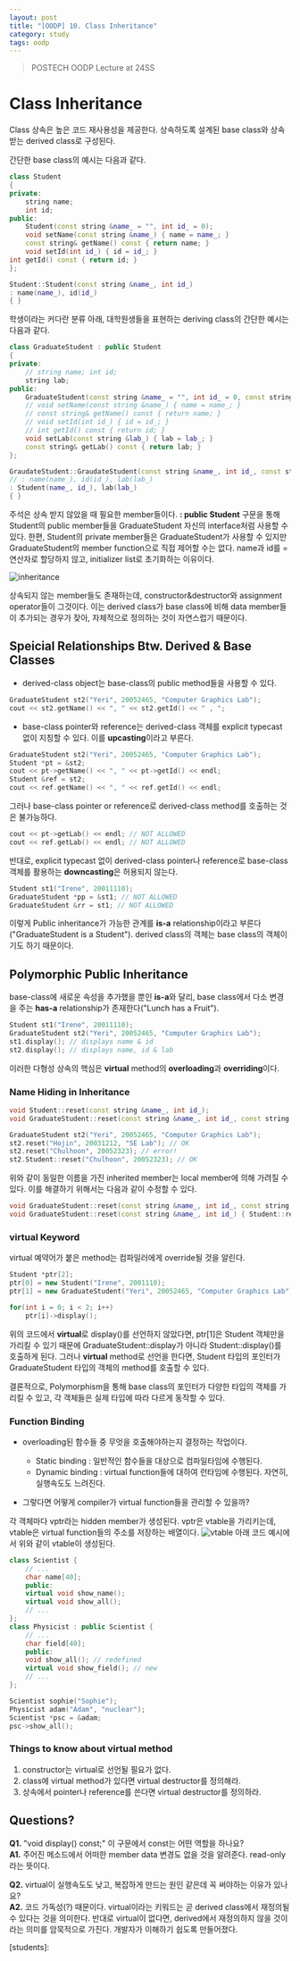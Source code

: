 ```yaml
---
layout: post
title: "[OODP] 10. Class Inheritance"
category: study
tags: oodp
---
```


> POSTECH OODP Lecture at 24SS

# Class Inheritance

Class 상속은 높은 코드 재사용성을 제공한다.
상속하도록 설계된 base class와 상속 받는 derived class로 구성된다.
<!--more-->
간단한 base class의 예시는 다음과 같다.

```c++
class Student
{
private:
    string name;
    int id;
public:
    Student(const string &name_ = "", int id_ = 0);
    void setName(const string &name_) { name = name_; }
    const string& getName() const { return name; }
    void setId(int id_) { id = id_; }
int getId() const { return id; }
};

Student::Student(const string &name_, int id_)
: name(name_), id(id_)
{ }
```

학생이라는 커다란 분류 아래, 대학원생들을 표현하는 deriving class의 간단한 예시는 다음과 같다.

```c++
class GraduateStudent : public Student
{
private:
    // string name; int id;
    string lab;
public:
    GraduateStudent(const string &name_ = "", int id_ = 0, const string &lab_ = "");
    // void setName(const string &name_) { name = name_; }
    // const string& getName() const { return name; }
    // void setId(int id_) { id = id_; }
    // int getId() const { return id; }
    void setLab(const string &lab_) { lab = lab_; }
    const string& getLab() const { return lab; }
};

GraudateStudent::GraudateStudent(const string &name_, int id_, const string &lab_)
// : name(name_), id(id_), lab(lab_)
: Student(name_, id_), lab(lab_)
{ }
```
주석은 상속 받지 않았을 때 필요한 member들이다.
**: public Student** 구문을 통해 Student의 public member들을 GraduateStudent 자신의 interface처럼 사용할 수 있다. 한편, Student의 private member들은 GraduateStudent가 사용할 수 있지만 GraduateStudent의 member function으로 직접 제어할 수는 없다. name과 id를 = 연산자로 할당하지 않고, initializer list로 초기화하는 이유이다.

![inheritance](/assets/img/2024-04-22/inheritance.png)

상속되지 않는 member들도 존재하는데, constructor&destructor와 assignment operator들이 그것이다. 이는 derived class가 base class에 비해 data member들이 추가되는 경우가 잦아, 자체적으로 정의하는 것이 자연스럽기 때문이다.

## Speicial Relationships Btw. Derived & Base Classes

* derived-class object는 base-class의 public method들을 사용할 수 있다.

```c++
GraduateStudent st2("Yeri", 20052465, "Computer Graphics Lab");
cout << st2.getName() << ", " << st2.getId() << " , ";
```

* base-class pointer와 reference는 derived-class 객체를 explicit typecast 없이 지칭할 수 있다. 이를 **upcasting**이라고 부른다.

```c++
GraduateStudent st2("Yeri", 20052465, "Computer Graphics Lab");
Student *pt = &st2;
cout << pt->getName() << ", " << pt->getId() << endl;
Student &ref = st2;
cout << ref.getName() << ", " << ref.getId() << endl;
```

그러나 base-class pointer or reference로 derived-class method를 호출하는 것은 불가능하다.

```c++
cout << pt->getLab() << endl; // NOT ALLOWED
cout << ref.getLab() << endl; // NOT ALLOWED
```

반대로, explicit typecast 없이 derived-class pointer나 reference로 base-class 객체를 활용하는 **downcasting**은 허용되지 않는다.

```c++
Student st1("Irene", 20011110);
GraduateStudent *pp = &st1; // NOT ALLOWED
GraduateStudent &rr = st1; // NOT ALLOWED
```

이렇게 Public inheritance가 가능한 관계를 **is-a** relationship이라고 부른다("GraduateStudent is a Student").
derived class의 객체는 base class의 객체이기도 하기 때문이다.

## Polymorphic Public Inheritance

base-class에 새로운 속성을 추가했을 뿐인 **is-a**와 달리, base class에서 다소 변경을 주는 **has-a** relationship가 존재한다("Lunch has a Fruit").

```c++
Student st1("Irene", 20011110);
GraduateStudent st2("Yeri", 20052465, "Computer Graphics Lab");
st1.display(); // displays name & id
st2.display(); // displays name, id & lab
```

이러한 다형성 상속의 핵심은 **virtual** method의 **overloading**과 **overriding**이다.

### Name Hiding in Inheritance

```c++
void Student::reset(const string &name_, int id_);
void GraduateStudent::reset(const string &name_, int id_, const string &lab_);

GraduateStudent st2("Yeri", 20052465, "Computer Graphics Lab");
st2.reset("Hojin", 20031212, "SE Lab"); // OK 
st2.reset("Chulhoon", 20052323); // error!
st2.Student::reset("Chulhoon", 20052323); // OK
```

위와 같이 동일한 이름을 가진 inherited member는 local member에 의해 가려질 수 있다. 이를 해결하기 위해서는 다음과 같이 수정할 수 있다.

```c++
void GraduateStudent::reset(const string &name_, int id_, const string &lab_ = “”)
void GraduateStudent::reset(const string &name_, int id_) { Student::reset(name_, id_); }
```

### virtual Keyword
virtual 예약어가 붙은 method는 컴파일러에게 override될 것을 알린다.

```c++
Student *ptr[2];
ptr[0] = new Student("Irene", 2001110);
ptr[1] = new GraduateStudent("Yeri", 20052465, "Computer Graphics Lab");

for(int i = 0; i < 2; i++)
    ptr[i]->display();
```

위의 코드에서 **virtual**로 display()를 선언하지 않았다면, ptr[1]은 Student 객체만을 가리킬 수 있기 때문에 GraduateStudent::display가 아니라 Student::display()를 호출하게 된다.
그러나 **virtual** method로 선언을 한다면, Student 타입의 포인터가 GraduateStudent 타입의 객체의 method를 호출할 수 있다.

결론적으로, Polymorphism을 통해 base class의 포인터가 다양한 타입의 객체를 가리킬 수 있고, 각 객체들은 실제 타입에 따라 다르게 동작할 수 있다.

### Function Binding
* overloading된 함수들 중 무엇을 호출해야하는지 결정하는 작업이다.
    - Static binding : 일반적인 함수들을 대상으로 컴파일타임에 수행된다.
    - Dynamic binding : virtual function들에 대하여 런타임에 수행된다. 자연히, 실행속도도 느려진다.

* 그렇다면 어떻게 compiler가 virtual function들을 관리할 수 있을까?

각 객체마다 vptr라는 hidden member가 생성된다. vptr은 vtable을 가리키는데, vtable은 virtual function들의 주소를 저장하는 배열이다.
![vtable](/assets/img/2024-04-22/vtable.png)
아래 코드 예시에서 위와 같이 vtable이 생성된다.

```c++
class Scientist {
    // ...
    char name[40];
    public:
    virtual void show_name();
    virtual void show_all();
    // ...
};
class Physicist : public Scientist {
    // ...
    char field[40];
    public:
    void show_all(); // redefined
    virtual void show_field(); // new
    // ...
};

Scientist sophie("Sophie");
Physicist adam("Adam", "nuclear");
Scientist *psc = &adam;
psc->show_all();
```

### Things to know about virtual method

1. constructor는 virtual로 선언될 필요가 없다.
1. class에 virtual method가 있다면 virtual destructor를 정의해라.
2. 상속에서 pointer나 reference를 쓴다면 virtual destructor를 정의하라.


## Questions?
**Q1.** "void display() const;" 이 구문에서 const는 어떤 역할을 하나요?    <br>
**A1.** 주어진 메소드에서 어떠한 member data 변경도 없을 것을 알려준다. read-only 라는 뜻이다.

**Q2.** virtual이 실행속도도 낮고, 복잡하게 만드는 원인 같은데 꼭 써야하는 이유가 있나요?     <br>
**A2.** 코드 가독성(?) 때문이다. virtual이라는 키워드는 곧 derived class에서 재정의될 수 있다는 것을 의미한다. 반대로 virtual이 없다면, derived에서 재정의하지 않을 것이라는 의미를 암묵적으로 가진다. 개발자가 이해하기 쉽도록 만들어졌다.


<!-- Links -->
[students]: 